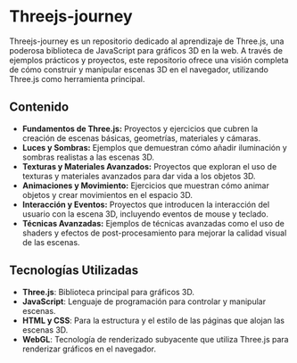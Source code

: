 # Threejs-journey

Threejs-journey es un repositorio dedicado al aprendizaje de Three.js, una poderosa biblioteca de JavaScript para gráficos 3D en la web. A través de ejemplos prácticos y proyectos, este repositorio ofrece una visión completa de cómo construir y manipular escenas 3D en el navegador, utilizando Three.js como herramienta principal.

## Contenido

- **Fundamentos de Three.js:** Proyectos y ejercicios que cubren la creación de escenas básicas, geometrías, materiales y cámaras.
- **Luces y Sombras:** Ejemplos que demuestran cómo añadir iluminación y sombras realistas a las escenas 3D.
- **Texturas y Materiales Avanzados:** Proyectos que exploran el uso de texturas y materiales avanzados para dar vida a los objetos 3D.
- **Animaciones y Movimiento:** Ejercicios que muestran cómo animar objetos y crear movimientos en el espacio 3D.
- **Interacción y Eventos:** Proyectos que introducen la interacción del usuario con la escena 3D, incluyendo eventos de mouse y teclado.
- **Técnicas Avanzadas:** Ejemplos de técnicas avanzadas como el uso de shaders y efectos de post-procesamiento para mejorar la calidad visual de las escenas.

## Tecnologías Utilizadas

- **Three.js**: Biblioteca principal para gráficos 3D.
- **JavaScript**: Lenguaje de programación para controlar y manipular escenas.
- **HTML y CSS**: Para la estructura y el estilo de las páginas que alojan las escenas 3D.
- **WebGL**: Tecnología de renderizado subyacente que utiliza Three.js para renderizar gráficos en el navegador.
